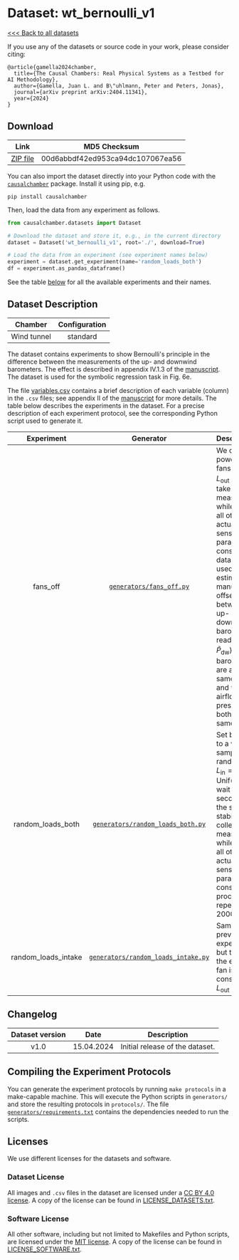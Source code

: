 # Dataset: wt\_bernoulli\_v1

[<<< Back to all datasets](http://causalchamber.org)

If you use any of the datasets or source code in your work, please consider citing:

```
@article{gamella2024chamber,
  title={The Causal Chambers: Real Physical Systems as a Testbed for AI Methodology},
  author={Gamella, Juan L. and B\"uhlmann, Peter and Peters, Jonas},
  journal={arXiv preprint arXiv:2404.11341},
  year={2024}
}
```

## Download

| Link     | MD5 Checksum                     |
|:--------:|:--------------------------------:|
| [ZIP file](https://causalchamber.s3.eu-central-1.amazonaws.com/downloadables/wt_bernoulli_v1.zip) | 00d6abbdf42ed953ca94dc107067ea56 |

You can also import the dataset directly into your Python code with the [`causalchamber`](https://pypi.org/project/causalchamber/) package. Install it using pip, e.g.

```
pip install causalchamber
```

Then, load the data from any experiment as follows.

```python
from causalchamber.datasets import Dataset

# Download the dataset and store it, e.g., in the current directory
dataset = Dataset('wt_bernoulli_v1', root='./', download=True)

# Load the data from an experiment (see experiment names below)
experiment = dataset.get_experiment(name='random_loads_both')
df = experiment.as_pandas_dataframe()
```

See the table [below](#dataset-description) for all the available experiments and their names.

## Dataset Description

| Chamber     | Configuration |
|:-----------:|:-------------:|
| Wind tunnel | standard      |

The dataset contains experiments to show Bernoulli's principle in the difference between the measurements of the up- and downwind barometers. The effect is described in appendix IV.1.3 of the [manuscript](https://arxiv.org/pdf/2404.11341.pdf). The dataset is used for the symbolic regression task in Fig. 6e.

The file [variables.csv](variables.csv) contains a brief description of each variable (column) in the `.csv` files; see appendix II of the [manuscript](https://arxiv.org/pdf/2404.11341.pdf) for more details. The table below describes the experiments in the dataset. For a precise description of each experiment protocol, see the corresponding Python script used to generate it.

| Experiment            | Generator                                                                                | Description |
|:---------------------:|:----------------------------------------------------------------------------------------:|:------------|
| fans\_off             | [`generators/fans_off.py`](generators/fans_off.py)                       | We completely power off both fans ($L_\text{in} = L_\text{out} = 0$) and take $N=5000$ measurements while keeping all other actuators and sensor parameters constant. The data can be used to estimate the manufacturing offset between the up- and downwind barometer readings ($`\tilde{P}_\text{up}, \tilde{P}_\text{dw}`$), as the barometers are at the same height and with no airflow the air pressure at both is the same. | 
| random\_loads\_both   | [`generators/random_loads_both.py`](generators/random_loads_both.py)     | Set both loads to a value sampled at random, i.e., $L_\text{in} = L_\text{out} \sim \text{Unif}([0,1])$, wait 8 seconds for the system to stabilize, and collect 100 measurements while keeping all other actuators and sensor parameters constant. The process is repeated 2000 times. |
| random\_loads\_intake | [`generators/random_loads_intake.py`](generators/random_loads_intake.py) | Same as the previous experiment, but the load of the exhaust fan is kept constant at $L_\text{out}=0.1$. |

## Changelog

| Dataset version | Date       | Description                     |
|:---------------:|:----------:|:-------------------------------:|
| v1.0            | 15.04.2024 | Initial release of the dataset. |


## Compiling the Experiment Protocols

You can generate the experiment protocols by running `make protocols` in a make-capable machine. This will execute the Python scripts in `generators/` and store the resulting protocols in `protocols/`. The file [`generators/requirements.txt`](generators/requirements.txt) contains the dependencies needed to run the scripts.


## Licenses

We use different licenses for the datasets and software.

### Dataset License

All images and `.csv` files in the dataset are licensed under a [CC BY 4.0 license](https://creativecommons.org/licenses/by/4.0/). A copy of the license can be found in [LICENSE_DATASETS.txt](LICENSE_DATASETS.txt).

### Software License

All other software, including but not limited to Makefiles and Python scripts, are licensed under the [MIT license](https://opensource.org/license/mit/). A copy of the license can be found in [LICENSE_SOFTWARE.txt](LICENSE_SOFTWARE.txt).

